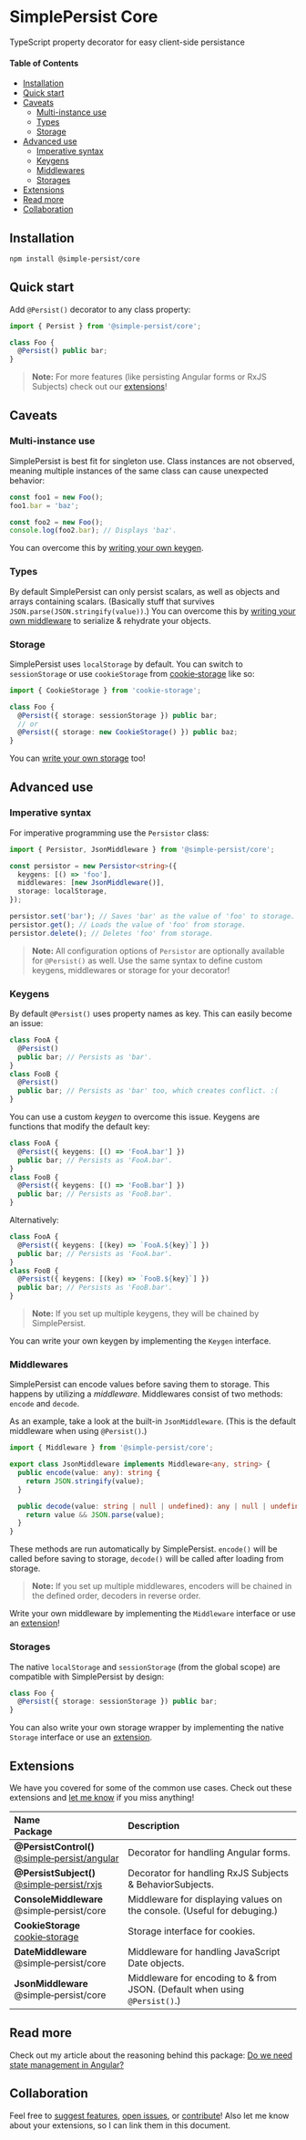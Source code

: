 # SimplePersist Core
TypeScript property decorator for easy client-side persistance

#### Table of Contents
* [Installation](#installation)
* [Quick start](#quick-start)
* [Caveats](#caveats)
  * [Multi-instance use](#multi-instance-use)
  * [Types](#types)
  * [Storage](#storage)
* [Advanced use](#advanced-use)
  * [Imperative syntax](#imperative-syntax)
  * [Keygens](#keygens)
  * [Middlewares](#middlewares)
  * [Storages](#storages)
* [Extensions](#extensions)
* [Read more](#read-more)
* [Collaboration](#collaboration)

## Installation
```bash
npm install @simple-persist/core
```

## Quick start
Add `@Persist()` decorator to any class property:
```ts
import { Persist } from '@simple-persist/core';

class Foo {
  @Persist() public bar;
}
```
> **Note:** For more features (like persisting Angular forms or RxJS Subjects) check out our [extensions](#extensions)!

## Caveats

### Multi-instance use
SimplePersist is best fit for singleton use. Class instances are not observed, meaning multiple instances of the same class can cause unexpected behavior:
```ts
const foo1 = new Foo();
foo1.bar = 'baz';

const foo2 = new Foo();
console.log(foo2.bar); // Displays 'baz'.
```
You can overcome this by [writing your own keygen](#keygens).

### Types
By default SimplePersist can only persist scalars, as well as objects and arrays containing scalars. (Basically stuff that survives `JSON.parse(JSON.stringify(value))`.) You can overcome this by [writing your own middleware](#middlewares) to serialize & rehydrate your objects.

### Storage
SimplePersist uses `localStorage` by default. You can switch to `sessionStorage` or use `cookieStorage` from [cookie&#8209;storage](https://www.npmjs.com/package/cookie-storage) like so:
```ts
import { CookieStorage } from 'cookie-storage';

class Foo {
  @Persist({ storage: sessionStorage }) public bar;
  // or
  @Persist({ storage: new CookieStorage() }) public baz;
}
```
You can [write your own storage](#storages) too!

## Advanced use

### Imperative syntax
For imperative programming use the `Persistor` class:
```ts
import { Persistor, JsonMiddleware } from '@simple-persist/core';

const persistor = new Persistor<string>({
  keygens: [() => 'foo'],
  middlewares: [new JsonMiddleware()],
  storage: localStorage,
});

persistor.set('bar'); // Saves 'bar' as the value of 'foo' to storage.
persistor.get(); // Loads the value of 'foo' from storage.
persistor.delete(); // Deletes 'foo' from storage.
```
> **Note:**  All configuration options of `Persistor` are optionally available for `@Persist()` as well.
> Use the same syntax to define custom keygens, middlewares or storage for your decorator!

### Keygens
By default `@Persist()` uses property names as key. This can easily become an issue:
```ts
class FooA {
  @Persist()
  public bar; // Persists as 'bar'.
}
class FooB {
  @Persist()
  public bar; // Persists as 'bar' too, which creates conflict. :(
}
```
You can use a custom *keygen* to overcome this issue. Keygens are functions that modify the default key:
```ts
class FooA {
  @Persist({ keygens: [() => 'FooA.bar'] })
  public bar; // Persists as 'FooA.bar'.
}
class FooB {
  @Persist({ keygens: [() => 'FooB.bar'] })
  public bar; // Persists as 'FooB.bar'.
}
```
Alternatively:
```ts
class FooA {
  @Persist({ keygens: [(key) => `FooA.${key}`] })
  public bar; // Persists as 'FooA.bar'.
}
class FooB {
  @Persist({ keygens: [(key) => `FooB.${key}`] })
  public bar; // Persists as 'FooB.bar'.
}
```
> **Note:**  If you set up multiple keygens, they will be chained by SimplePersist.

You can write your own keygen by implementing the `Keygen` interface.

### Middlewares
SimplePersist can encode values before saving them to storage. This happens by utilizing a *middleware*. Middlewares consist of two methods: `encode` and `decode`.

As an example, take a look at the built-in `JsonMiddleware`. (This is the default middleware when using `@Persist()`.)
```ts
import { Middleware } from '@simple-persist/core';

export class JsonMiddleware implements Middleware<any, string> {
  public encode(value: any): string {
    return JSON.stringify(value);
  }

  public decode(value: string | null | undefined): any | null | undefined {
    return value && JSON.parse(value);
  }
}
```
These methods are run automatically by SimplePersist. `encode()` will be called before saving to storage, `decode()` will be called after loading from storage.

> **Note:**  If you set up multiple middlewares, encoders will be chained in the defined order, decoders in reverse order.

Write your own middleware by implementing the `Middleware` interface or use an [extension](#extensions)!

### Storages
The native `localStorage` and `sessionStorage` (from the global scope) are compatible with SimplePersist by design:
```ts
class Foo {
  @Persist({ storage: sessionStorage }) public bar;
}
```

You can also write your own storage wrapper by implementing the native `Storage` interface or use an [extension](#extensions).

## Extensions
We have you covered for some of the common use cases. Check out these extensions and [let me know](https://github.com/kobalazs) if you miss anything!

| Name<br>Package  | Description  |
|:---|:---|
| **@PersistControl()**<br>[@simple&#8209;persist/angular](https://www.npmjs.com/package/@simple-persist/angular)  | Decorator for handling Angular forms.  |
| **@PersistSubject()**<br>[@simple&#8209;persist/rxjs](https://www.npmjs.com/package/@simple-persist/rxjs)  | Decorator for handling RxJS Subjects & BehaviorSubjects.  |
| **ConsoleMiddleware**<br>@simple&#8209;persist/core  | Middleware for displaying values on the console. (Useful for debuging.)  |
| **CookieStorage**<br>[cookie&#8209;storage](https://www.npmjs.com/package/cookie-storage)  | Storage interface for cookies.  |
| **DateMiddleware**<br>@simple&#8209;persist/core  | Middleware for handling JavaScript Date objects.  |
| **JsonMiddleware**<br>@simple&#8209;persist/core  | Middleware for encoding to & from JSON. (Default when using `@Persist()`.) |

## Read more

Check out my article about the reasoning behind this package: [Do we need state management in Angular?](https://medium.com/@kobalazs/do-we-need-state-management-in-angular-baf612823b16)

## Collaboration

Feel free to [suggest features](https://github.com/kobalazs), [open issues](https://github.com/kobalazs/simple-persist-core/issues), or [contribute](https://github.com/kobalazs/simple-persist-core/pulls)! Also let me know about your extensions, so I can link them in this document.
